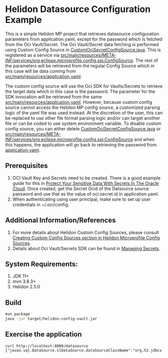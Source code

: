 # Helidon Datasource Configuration Example

This is a simple Helidon MP project that retrieves datasource configuration parameters from application.yaml, except
for the password which is fetched from the Oci Vault/Secret. The Oci Vault/Secret data fetching is performed using 
Custom Config Source in [CustomOciSecretConfigSource.java](src/main/java/io/helidon/example/config/vault/CustomOciSecretConfigSource.java).
This is registered as a service via [src/main/resources/META-INF/services/org.eclipse.microprofile.config.spi.ConfigSource](src/main/resources/META-INF/services/org.eclipse.microprofile.config.spi.ConfigSource).
The rest of the parameters will be retrieved from the regular Config Source which in this case will be data coming from  
[src/main/resources/application.yaml](src/main/resources/application.yaml).

The custom config source will use the Oci SDK for Vaults/Secrets to retrieve the target data which in this case is the
password. The parameter for the SDK invocation will be retrieved from the same 
[src/main/resources/application.yaml](src/main/resources/application.yaml). However, because custom config source cannot
access the Helidon MP config source, a customized parsing logic of the yaml file was used instead. At the discretion of 
the user, this can be replaced to use other file format parsing logic and/or can target another file or can be coded 
to use system environment variable. To disable custom config source, you can either delete 
[CustomOciSecretConfigSource.java](src/main/java/io/helidon/example/config/vault/CustomOciSecretConfigSource.java)
or [src/main/resources/META-INF/services/org.eclipse.microprofile.config.spi.ConfigSource](src/main/resources/META-INF/services/org.eclipse.microprofile.config.spi.ConfigSource)
and when this happens, the application will go back to retrieving the password from [application.yaml](src/main/resources/application.yaml).


## Prerequisites

1. OCI Vault Key and Secrets need to be created. There is a good example guide for this in  [Protect Your Sensitive Data With Secrets In The Oracle Cloud](https://recursive.codes/p/protect-your-sensitive-data-with-secrets-in-the-oracle-cloud). 
   Once created, get the Secret Ocid of the Datsource source password and use that as the value of oci.secret.id in application.yaml.
2. When authenticating using user principal, make sure to set up user credentials in ~/.oci/config.


## Additional Information/References

1. For more details about Helidon Custom Config Sources, please consult [Creating Custom Config Sources section in Helidon Microprofile Config Sources](https://helidon.io/docs/v2/#/mp/config/02_MP_config_sources).
2. Details about Oci Vault/Secrets SDK can be found in [Managing Secrets](https://docs.oracle.com/en-us/iaas/Content/KeyManagement/Tasks/managingsecrets.htm).


## System Requirements:
1. JDK 11+
2. mvn 3.8.3+
3. Helidon 2.5.0


## Build

```bash
mvn package
java -jar target/helidon-config-vault.jar
```

## Exercise the application

```
curl http://localhost:8080/datasource
{"javax.sql.DataSource.slDataSource.dataSourceClassName":"org.h2.jdbcx.JdbcDataSource","javax.sql.DataSource.slDataSource.dataSource.url":"Password123!","javax.sql.DataSource.slDataSource.dataSource.user":"sa"}
```
